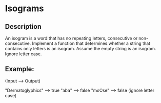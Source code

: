 # Isograms

## Description 
An isogram is a word that has no repeating letters, consecutive or non-consecutive. Implement a function that determines whether a string that contains only letters is an isogram. Assume the empty string is an isogram. Ignore letter case.

## Example:

(Input --> Output)

"Dermatoglyphics" --> true
"aba" --> false
"moOse" --> false (ignore letter case)